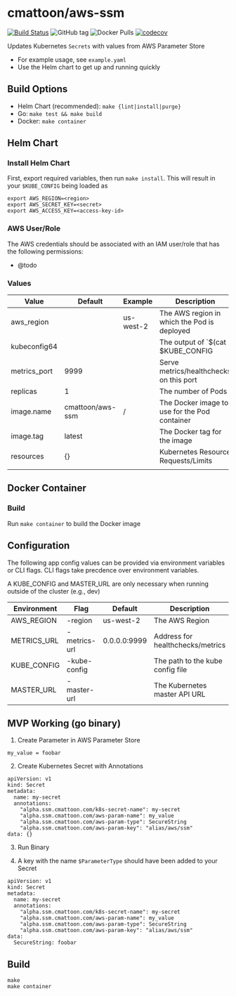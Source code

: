 cmattoon/aws-ssm
================

[![Build Status](https://travis-ci.org/cmattoon/aws-ssm.svg?branch=master)](https://travis-ci.org/cmattoon/aws-ssm)
![GitHub tag](https://img.shields.io/github/tag/cmattoon/aws-ssm.svg)
![Docker Pulls](https://img.shields.io/docker/pulls/cmattoon/aws-ssm.svg)
[![codecov](https://codecov.io/gh/cmattoon/aws-ssm/branch/master/graph/badge.svg)](https://codecov.io/gh/cmattoon/aws-ssm)


Updates Kubernetes `Secrets` with values from AWS Parameter Store

 * For example usage, see `example.yaml`
 * Use the Helm chart to get up and running quickly

Build Options
-------------

  * Helm Chart (recommended): `make {lint|install|purge}`
  * Go: `make test && make build`
  * Docker: `make container`


Helm Chart
----------

### Install Helm Chart

First, export required variables, then run `make install`. This will result in your `$KUBE_CONFIG` being loaded as


    export AWS_REGION=<region>
    export AWS_SECRET_KEY=<secret>
    export AWS_ACCESS_KEY=<access-key-id>


### AWS User/Role

The AWS credentials should be associated with an IAM user/role that has the following permissions:

  - @todo
  

### Values


| Value        | Default          | Example                     | Description                                                      |
|--------------|------------------|-----------------------------|------------------------------------------------------------------|
| aws_region   |                  | us-west-2                   | The AWS region in which the Pod is deployed                      |
| kubeconfig64 |                  | <string>                    | The output of `$(cat $KUBE_CONFIG | base64)`. Stored as a Secret |
| metrics_port | 9999             | <int>                       | Serve metrics/healthchecks on this port                          |
| replicas     | 1                | <int>                       | The number of Pods                                               |
| image.name   | cmattoon/aws-ssm | <docker-repo>/<image-name>  | The Docker image to use for the Pod container                    |
| image.tag    | latest           | <docker-tag>                | The Docker tag for the image                                     |
| resources    | {}               | <dict>                      | Kubernetes Resource Requests/Limits                              |
|              |                  |                             |                                                                  |


Docker Container
----------------

### Build

Run `make container` to build the Docker image


Configuration
-------------

The following app config values can be provided via environment variables or CLI flags.
CLI flags take precdence over environment variables.

A KUBE_CONFIG and MASTER_URL are only necessary when running outside of the cluster (e.g., dev)

| Environment | Flag         | Default        | Description                      |
|-------------|--------------|----------------|----------------------------------|
| AWS_REGION  | -region      | us-west-2      | The AWS Region                   |
| METRICS_URL | -metrics-url | 0.0.0.0:9999   | Address for healthchecks/metrics | 
| KUBE_CONFIG | -kube-config |                | The path to the kube config file |
| MASTER_URL  | -master-url  |                | The Kubernetes master API URL    |


MVP Working (go binary)
-----------------------
1. Create Parameter in AWS Parameter Store

`my_value = foobar`

2. Create Kubernetes Secret with Annotations

```
apiVersion: v1
kind: Secret
metadata:
  name: my-secret
  annotations:
    "alpha.ssm.cmattoon.com/k8s-secret-name": my-secret
    "alpha.ssm.cmattoon.com/aws-param-name": my_value
    "alpha.ssm.cmattoon.com/aws-param-type": SecureString
    "alpha.ssm.cmattoon.com/aws-param-key": "alias/aws/ssm"
data: {}
```

3. Run Binary 

4. A key with the name `$ParameterType` should have been added to your Secret


```
apiVersion: v1
kind: Secret
metadata:
  name: my-secret
  annotations:
    "alpha.ssm.cmattoon.com/k8s-secret-name": my-secret
    "alpha.ssm.cmattoon.com/aws-param-name": my_value
    "alpha.ssm.cmattoon.com/aws-param-type": SecureString
    "alpha.ssm.cmattoon.com/aws-param-key": "alias/aws/ssm"
data:
  SecureString: foobar
```


Build
-----

    make
    make container

